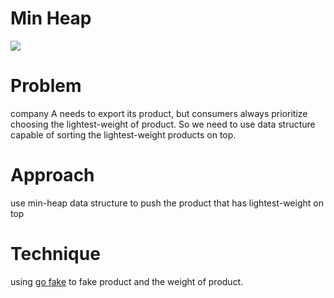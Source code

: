 # Min Heap
![](https://journaldev.nyc3.digitaloceanspaces.com/2020/02/min_heap_binary_tree_index.png)
# Problem
company A needs to export its product, but consumers always prioritize choosing the lightest-weight of product. So we need to use data structure capable of sorting the lightest-weight products on top.
# Approach
use min-heap data structure to push the product that has lightest-weight on top

# Technique
using [go fake](github.com/brianvoe/gofakeit/v6) to fake product and the weight of product.